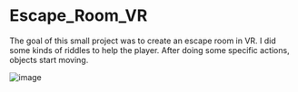 # Escape_Room_VR

The goal of this small project was to create an escape room in VR. I did some kinds of riddles to help the player. After doing some specific actions, objects start moving.

![image](https://user-images.githubusercontent.com/91050310/173394697-6e605e59-cbff-4f97-aa4c-1a8d816305d3.png)
